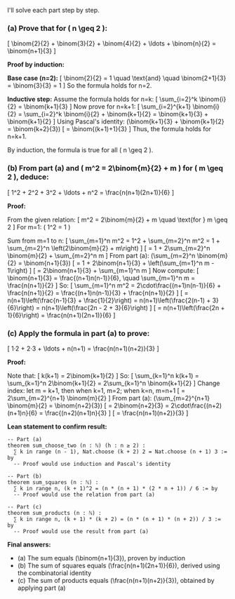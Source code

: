 I'll solve each part step by step.

### (a) Prove that for \( n \geq 2 \):
\[
\binom{2}{2} + \binom{3}{2} + \binom{4}{2} + \ldots + \binom{n}{2} = \binom{n+1}{3}
\]

**Proof by induction:**

**Base case (n=2):**
\[
\binom{2}{2} = 1 \quad \text{and} \quad \binom{2+1}{3} = \binom{3}{3} = 1
\]
So the formula holds for n=2.

**Inductive step:** Assume the formula holds for n=k:
\[
\sum_{i=2}^k \binom{i}{2} = \binom{k+1}{3}
\]
Now prove for n=k+1:
\[
\sum_{i=2}^{k+1} \binom{i}{2} = \sum_{i=2}^k \binom{i}{2} + \binom{k+1}{2} = \binom{k+1}{3} + \binom{k+1}{2}
\]
Using Pascal's identity: \(\binom{k+1}{3} + \binom{k+1}{2} = \binom{k+2}{3}\)
\[
= \binom{(k+1)+1}{3}
\]
Thus, the formula holds for n=k+1.

By induction, the formula is true for all \( n \geq 2 \).

### (b) From part (a) and \( m^2 = 2\binom{m}{2} + m \) for \( m \geq 2 \), deduce:
\[
1^2 + 2^2 + 3^2 + \ldots + n^2 = \frac{n(n+1)(2n+1)}{6}
\]

**Proof:**

From the given relation:
\[
m^2 = 2\binom{m}{2} + m \quad \text{for } m \geq 2
\]
For m=1: \( 1^2 = 1 \)

Sum from m=1 to n:
\[
\sum_{m=1}^n m^2 = 1^2 + \sum_{m=2}^n m^2 = 1 + \sum_{m=2}^n \left(2\binom{m}{2} + m\right)
\]
\[
= 1 + 2\sum_{m=2}^n \binom{m}{2} + \sum_{m=2}^n m
\]
From part (a): \(\sum_{m=2}^n \binom{m}{2} = \binom{n+1}{3}\)
\[
= 1 + 2\binom{n+1}{3} + \left(\sum_{m=1}^n m - 1\right)
\]
\[
= 2\binom{n+1}{3} + \sum_{m=1}^n m
\]
Now compute:
\[
\binom{n+1}{3} = \frac{(n+1)n(n-1)}{6}, \quad \sum_{m=1}^n m = \frac{n(n+1)}{2}
\]
So:
\[
\sum_{m=1}^n m^2 = 2\cdot\frac{(n+1)n(n-1)}{6} + \frac{n(n+1)}{2}
= \frac{(n+1)n(n-1)}{3} + \frac{n(n+1)}{2}
\]
\[
= n(n+1)\left(\frac{n-1}{3} + \frac{1}{2}\right)
= n(n+1)\left(\frac{2(n-1) + 3}{6}\right)
= n(n+1)\left(\frac{2n - 2 + 3}{6}\right)
\]
\[
= n(n+1)\left(\frac{2n + 1}{6}\right)
= \frac{n(n+1)(2n+1)}{6}
\]

### (c) Apply the formula in part (a) to prove:
\[
1·2 + 2·3 + \ldots + n(n+1) = \frac{n(n+1)(n+2)}{3}
\]

**Proof:**

Note that:
\[
k(k+1) = 2\binom{k+1}{2}
\]
So:
\[
\sum_{k=1}^n k(k+1) = \sum_{k=1}^n 2\binom{k+1}{2} = 2\sum_{k=1}^n \binom{k+1}{2}
\]
Change index: let m = k+1, then when k=1, m=2; when k=n, m=n+1
\[
= 2\sum_{m=2}^{n+1} \binom{m}{2}
\]
From part (a): \(\sum_{m=2}^{n+1} \binom{m}{2} = \binom{n+2}{3}\)
\[
= 2\binom{n+2}{3} = 2\cdot\frac{(n+2)(n+1)n}{6} = \frac{(n+2)(n+1)n}{3}
\]
\[
= \frac{n(n+1)(n+2)}{3}
\]

**Lean statement to confirm result:**
```lean
-- Part (a)
theorem sum_choose_two (n : ℕ) (h : n ≥ 2) : 
  ∑ k in range (n - 1), Nat.choose (k + 2) 2 = Nat.choose (n + 1) 3 := by
  -- Proof would use induction and Pascal's identity

-- Part (b)  
theorem sum_squares (n : ℕ) : 
  ∑ k in range n, (k + 1)^2 = (n * (n + 1) * (2 * n + 1)) / 6 := by
  -- Proof would use the relation from part (a)

-- Part (c)
theorem sum_products (n : ℕ) : 
  ∑ k in range n, (k + 1) * (k + 2) = (n * (n + 1) * (n + 2)) / 3 := by
  -- Proof would use the result from part (a)
```

**Final answers:**
- (a) The sum equals \(\binom{n+1}{3}\), proven by induction
- (b) The sum of squares equals \(\frac{n(n+1)(2n+1)}{6}\), derived using the combinatorial identity
- (c) The sum of products equals \(\frac{n(n+1)(n+2)}{3}\), obtained by applying part (a)